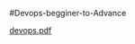 ﻿#Devops-begginer-to-Advance

 
[devops.pdf](https://github.com/JibachhhMahto764/Devops-begginer-to-Advance/files/15142464/devops.pdf)
